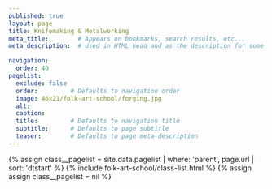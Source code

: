```yaml
---
published: true
layout: page
title: Knifemaking & Metalworking
meta_title:        # Appears on bookmarks, search results, etc...
meta_description:  # Used in HTML head and as the description for some search engines

navigation:
  order: 40
pagelist:
  exclude: false
  order:         # Defaults to navigation order  
  image: 46x21/folk-art-school/forging.jpg
  alt:
  caption:
  title:         # Defaults to navigation title
  subtitle:      # Defaults to page subtitle
  teaser:        # Defaults to page meta-description   
---
```

{% assign class__pagelist = site.data.pagelist | where: 'parent', page.url | sort: 'dtstart' %}
{% include folk-art-school/class-list.html %}
{% assign assign class__pagelist = nil %}